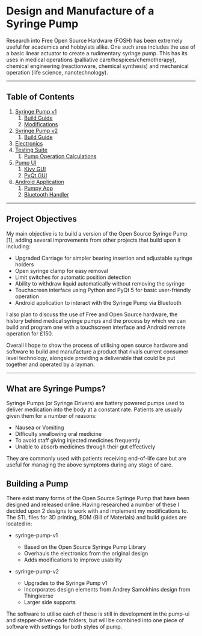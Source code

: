 # Design and Manufacture of a Syringe Pump

Research into Free Open Source Hardware (FOSH) has been extremely useful for academics and hobbyists alike. One such area includes the use of a basic linear actuator to create a rudimentary syringe pump. This has its uses in medical operations (palliative care/hospices/chemotherapy), chemical engineering (reactionware, chemical synthesis) and mechanical operation (life science, nanotechnology).

---
## Table of Contents

1. [Syringe Pump v1](./syringe-pump-v1/README.md)
   1. [Build Guide](./syringe-pump-v1/build-guide.md)
   2. [Modifications](./syringe-pump-v1/modifications-from-build.md)
2. [Syringe Pump v2](./syringe-pump-v2/README.md)
   1. [Build Guide](./syringe-pump-v2/build-guide.md)
3. [Electronics](./electronics/README.md)
4. [Testing Suite](./testing-suite/README.md)
   1. [Pump Operation Calculations](./testing-suite/pump-maths.md)
5. [Pump UI](./pump-ui/README.md)
   1. [Kivy GUI](./pump-ui/kivy-design/README.md)
   2. [PyQt GUI](./pump-ui/qt-design/README.md)
6. [Android Application](./android-app/README.md)
   1. [Pumpy App](./android-app/Pumpy/README.md)
   2. [Bluetooth Handler](./bluetooth-handler/README.md)

---
## Project Objectives

My main objective is to build a version of the Open Source Syringe Pump [1], adding several improvements from other projects that build upon it including:

* Upgraded Carriage for simpler bearing insertion and adjustable syringe holders
* Open syringe clamp for easy removal
* Limit switches for automatic position detection
* Ability to withdraw liquid automatically without removing the syringe
* Touchscreen interface using Python and PyQt 5 for basic user-friendly operation
* Android application to interact with the Syringe Pump via Bluetooth

I also plan to discuss the use of Free and Open Source hardware, the history behind medical syringe pumps and
the process by which we can build and program one with a touchscreen interface and Android remote operation for £150.

Overall I hope to show the process of utilising open source hardware and software to build and manufacture a product that rivals current consumer level technology, alongside providing a deliverable that could be put together and operated by a layman.

---
## What are Syringe Pumps?
Syringe Pumps (or Syringe Drivers) are battery powered pumps used to deliver medication into the body at a constant
rate. Patients are usually given them for a number of reasons:

* Nausea or Vomiting
* Difficulty swallowing oral medicine
* To avoid staff giving injected medicines frequently
* Unable to absorb medicines through their gut effectively

They are commonly used with patients receiving end-of-life care but are useful for managing the above symptoms
during any stage of care.

## Building a Pump

There exist many forms of the Open Source Syringe Pump that have been designed and released online. Having researched a number of these I decided upon 2 designs to work with and implement my modifications to. The STL files for 3D printing, BOM (Bill of Materials) and build guides are located in:

* syringe-pump-v1
  - Based on the Open Source Syringe Pump Library
  - Overhauls the electronics from the original design
  - Adds modifications to improve usability

* syringe-pump-v2
  - Upgrades to the Syringe Pump v1
  - Incorporates design elements from Andrey Samokhins design from Thingiverse
  - Larger side supports

The software to utilise each of these is still in development in the pump-ui and stepper-driver-code folders, but will
be combined into one piece of software with settings for both styles of pump.
